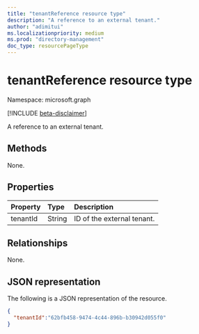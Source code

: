 ```yaml
---
title: "tenantReference resource type"
description: "A reference to an external tenant."
author: "adimitui"
ms.localizationpriority: medium
ms.prod: "directory-management"
doc_type: resourcePageType
---
```


# tenantReference resource type

Namespace: microsoft.graph

[!INCLUDE [beta-disclaimer](../../includes/beta-disclaimer.md)]

A reference to an external tenant.

## Methods
None.


## Properties
|Property|Type|Description|
|:---|:---|:---|
| tenantId | String | ID of the external tenant. |

## Relationships
None.

## JSON representation
The following is a JSON representation of the resource.
<!-- {
  "blockType": "resource",
  "keyProperty": "id",
  "@odata.type": "microsoft.graph.tenantRelationshipRoot",
  "openType": false
}
-->
``` json
{
  "tenantId":"62bfb458-9474-4c44-896b-b30942d055f0"
}
```

